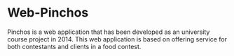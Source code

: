 # Web-Pinchos
Pinchos is a web application that has been developed as an university course project in 2014. This web application is based on offering service for both contestants and clients in a food contest.
